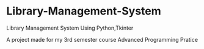 # Library-Management-System
Library Management System Using Python,Tkinter

 A project made for my 3rd semester course Advanced Programming Pratice

 

